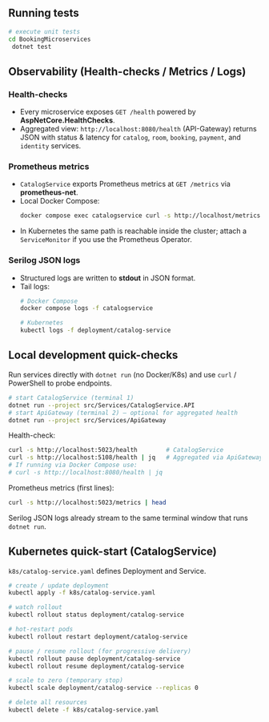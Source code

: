 ## Running tests

```bash
# execute unit tests
cd BookingMicroservices
 dotnet test
```

## Observability (Health-checks / Metrics / Logs)

### Health-checks
- Every microservice exposes `GET /health` powered by **AspNetCore.HealthChecks**.
- Aggregated view: `http://localhost:8080/health` (API-Gateway) returns JSON with status & latency for `catalog`, `room`, `booking`, `payment`, and `identity` services.

### Prometheus metrics
- `CatalogService` exports Prometheus metrics at `GET /metrics` via **prometheus-net**.
- Local Docker Compose:
  ```bash
  docker compose exec catalogservice curl -s http://localhost/metrics | head
  ```
- In Kubernetes the same path is reachable inside the cluster; attach a `ServiceMonitor` if you use the Prometheus Operator.

### Serilog JSON logs
- Structured logs are written to **stdout** in JSON format.
- Tail logs:
  ```bash
  # Docker Compose
  docker compose logs -f catalogservice

  # Kubernetes
  kubectl logs -f deployment/catalog-service
  ```

## Local development quick-checks

Run services directly with `dotnet run` (no Docker/K8s) and use `curl` / PowerShell to probe endpoints.

```bash
# start CatalogService (terminal 1)
dotnet run --project src/Services/CatalogService.API
# start ApiGateway (terminal 2) – optional for aggregated health
dotnet run --project src/Services/ApiGateway
```

Health-check:
```bash
curl -s http://localhost:5023/health        # CatalogService
curl -s http://localhost:5108/health | jq   # Aggregated via ApiGateway (local run, see launchSettings)
# If running via Docker Compose use:
# curl -s http://localhost:8080/health | jq
```

Prometheus metrics (first lines):
```bash
curl -s http://localhost:5023/metrics | head
```

Serilog JSON logs already stream to the same terminal window that runs `dotnet run`.

## Kubernetes quick-start (CatalogService)

`k8s/catalog-service.yaml` defines Deployment and Service.

```bash
# create / update deployment
kubectl apply -f k8s/catalog-service.yaml

# watch rollout
kubectl rollout status deployment/catalog-service

# hot-restart pods
kubectl rollout restart deployment/catalog-service

# pause / resume rollout (for progressive delivery)
kubectl rollout pause deployment/catalog-service
kubectl rollout resume deployment/catalog-service

# scale to zero (temporary stop)
kubectl scale deployment/catalog-service --replicas 0

# delete all resources
kubectl delete -f k8s/catalog-service.yaml
```


